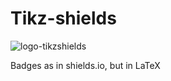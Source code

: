 # Tikz-shields

![logo-tikzshields](https://raw.githubusercontent.com/thomas-saigre/tikzplotly/main/docs/img/logo.svg "Tikz-shields")

Badges as in shields.io, but in LaTeX

